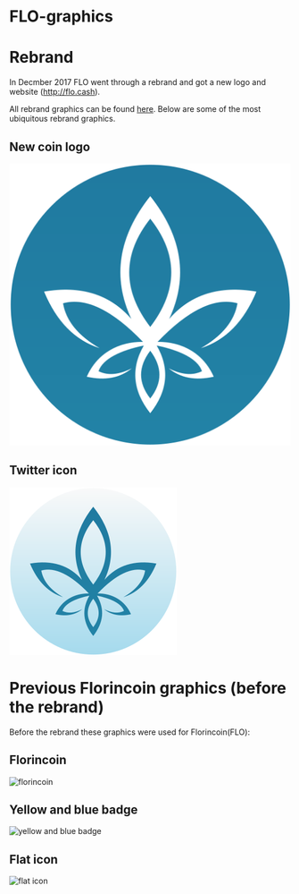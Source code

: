 # FLO-graphics

# Rebrand
In Decmber 2017 FLO went through a rebrand and got a new logo and website (http://flo.cash). 

All rebrand graphics can be found [here](rebrand/README.md). Below are some of the most ubiquitous rebrand graphics.

## New coin logo
![FLO](rebrand/FLO_teal2.png?raw=true "FLO")

## Twitter icon 
![FLO](rebrand/FLO_twitter_300.png?raw=true "twitter logo")

# Previous Florincoin graphics (before the rebrand)

Before the rebrand these graphics were used for Florincoin(FLO):

## Florincoin 
![florincoin](FLORINONLY_Shadow_500px_DLVR.png?raw=true "florincoin")

## Yellow and blue badge
![yellow and blue badge](flo-blue-small-2.png?raw=true "yellow and blue badge")

## Flat icon
![flat icon](florincoin-logo-135x135.png?raw=true "flat icon")
